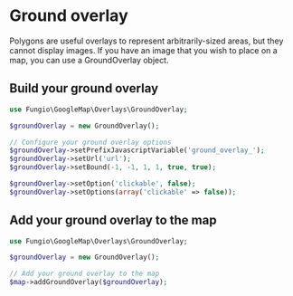 # Ground overlay

Polygons are useful overlays to represent arbitrarily-sized areas, but they cannot display images. If you have an image
that you wish to place on a map, you can use a GroundOverlay object.

## Build your ground overlay

``` php
use Fungio\GoogleMap\Overlays\GroundOverlay;

$groundOverlay = new GroundOverlay();

// Configure your ground overlay options
$groundOverlay->setPrefixJavascriptVariable('ground_overlay_');
$groundOverlay->setUrl('url');
$groundOverlay->setBound(-1, -1, 1, 1, true, true);

$groundOverlay->setOption('clickable', false);
$groundOverlay->setOptions(array('clickable' => false));
```

## Add your ground overlay to the map

``` php
use Fungio\GoogleMap\Overlays\GroundOverlay;

$groundOverlay = new GroundOverlay();

// Add your ground overlay to the map
$map->addGroundOverlay($groundOverlay);
```
